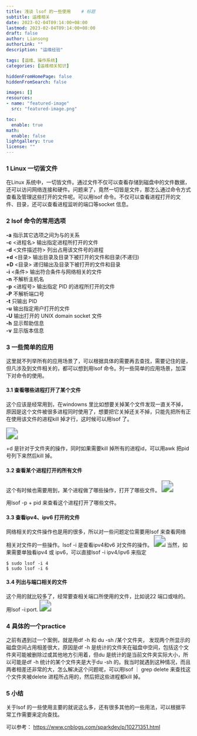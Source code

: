 ```yaml
---
title: 浅谈 lsof 的一些使用    # 标题
subtitle: 运维相关
date: 2023-02-04T09:14:00+08:00
lastmod: 2023-02-04T09:14:00+08:00
draft: false
author: Liansong
authorLink: ""
description: "运维经验"

tags: [运维、操作系统]
categories: [运维相关知识]

hiddenFromHomePage: false
hiddenFromSearch: false

images: []
resources:
- name: "featured-image"
  src: "featured-image.png"

toc:
  enable: true
math:
  enable: false
lightgallery: true
license: ""
---
```


### 1 Linux 一切皆文件
在Linux 系统中，一切皆文件。通过文件不仅可以查看存储到磁盘中的文件数据，还可以访问网络连接和硬件。问题来了，竟然一切皆是文件，那怎么通过命令方式查看及管理这些打开的文件呢。可以用lsof 命令。不仅可以查看进程打开的文件、目录，还可以查看进程监听的端口等socket 信息。

### 2 lsof 命令的常用选项
**-a** 指示其它选项之间为与的关系\
**-c** <进程名> 输出指定进程所打开的文件\
**-d** <文件描述符> 列出占用该文件号的进程\
**+d** <目录>  输出目录及目录下被打开的文件和目录(不递归)\
**+D** <目录>  递归输出及目录下被打开的文件和目录\
**-i** <条件>  输出符合条件与网络相关的文件\
**-n** 不解析主机名\
**-p** <进程号> 输出指定 PID 的进程所打开的文件\
**-P** 不解析端口号\
**-t** 只输出 PID\
**-u** 输出指定用户打开的文件\
**-U** 输出打开的 UNIX domain socket 文件\
**-h** 显示帮助信息\
**-v** 显示版本信息

### 3 一些简单的应用
这里就不列举所有的应用场景了，可以根据具体的需要再去查找，需要记住的是，但凡涉及到文件相关的，都可以想到用lsof 命令。列一些简单的应用场景，加深下对命令的使用。

#### 3.1 **查看哪些进程打开了某个文件**
这个应该是经常用到，在windowns 里比如想要关掉某个文件发现一直关不掉，原因是这个文件被很多进程同时使用了，想要把它关掉还关不掉，只能先把所有正在使用该文件的进程kill 掉才行，这时候可以用lsof 了。

<img src="https://cdn.jsdelivr.net/gh/yeliansong/github-blog-PIC/blog-images/06973eb2b4514ad5af77075630136bad~tplv-k3u1fbpfcp-zoom-1.image" style="zoom:200%;" />

+d 是针对于文件夹的操作，同时如果需要kill 掉所有的进程id，可以用awk 把pid 号列下来然后kill 掉。

#### 3.2 **查看某个进程打开的所有文件**
这个有时候也需要用到，某个进程做了哪些操作，打开了哪些文件。
<img src="https://cdn.jsdelivr.net/gh/yeliansong/github-blog-PIC/blog-images/8b897ce13cf04690ac6a4cdbaf9ee9f6~tplv-k3u1fbpfcp-zoom-1.image" style="zoom:200%;" />

用lsof -p + pid 来查看这个进程打开了哪些文件。

#### 3.3 **查看ipv4、ipv6 打开的文件**
网络相关的文件操作也是用的很多，所以对一些问题定位需要用lsof 来查看网络相关对文件的一些操作。lsof -i 是查看ipv4和v6 对文件的操作。
<img src="https://cdn.jsdelivr.net/gh/yeliansong/github-blog-PIC/blog-images/fa82058ffef840d1aec4fe97c3fbedcd~tplv-k3u1fbpfcp-zoom-1.image" style="zoom:200%;" />
当然，如果需要单独看ipv4 或 ipv6，可以直接lsof -i ipv4/ipv6 来指定

```
$ sudo lsof -i 4
$ sudo lsof -i 6
```

#### 3.4 **列出与端口相关的文件**
这个用的就比较多了，经常要查相关端口所使用的文件，比如说22 端口或啥的。用lsof -i:port.
<img src="https://cdn.jsdelivr.net/gh/yeliansong/github-blog-PIC/blog-images/2b7aa57bcd6c40bcb9e41ebdadf690cb~tplv-k3u1fbpfcp-zoom-1.image" style="zoom:200%;" />

### 4 具体的一个practice
之前有遇到过一个案例，就是用df -h 和 du -sh /某个文件夹， 发现两个所显示的磁盘空间占用相差很大，原因是df -h 是统计的文件夹在磁盘中空间，包括这个文件夹可能被删除过或其他地方引用着，但du 是统计的是当前文件夹实际大小，所以可能是df -h 统计的某个文件夹是大于du -sh 的。我当时就遇到这种情况，而且两者相差还非常的大，怎么解决这个问题呢，可以用lsof ｜ grep delete 来查找这个文件夹被delete 进程所占用的，然后把这些进程都kill 掉。

### 5 小结
关于lsof 的一些使用主要的就说这么多，还有很多其他的一些用法，可以根据平常工作需要来定向查找。 

可以参考： https://www.cnblogs.com/sparkdev/p/10271351.html 